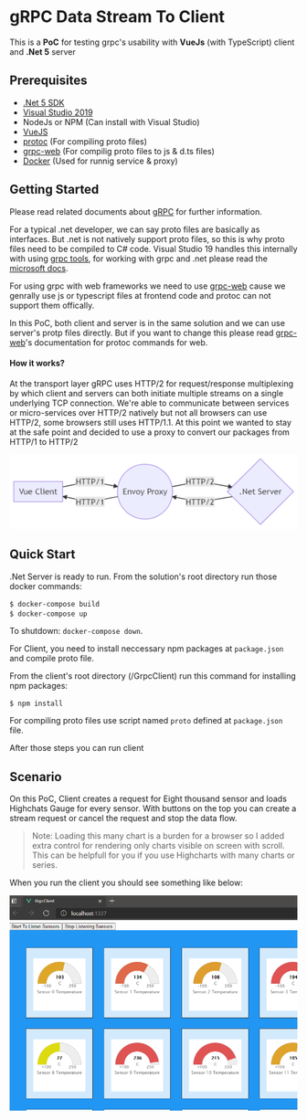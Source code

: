# gRPC Data Stream To Client

This is a **PoC** for testing grpc's usability with **VueJs** (with TypeScript) client and **.Net 5** server


## Prerequisites

- [.Net 5 SDK](https://dotnet.microsoft.com/download/dotnet/5.0)
- [Visual Studio 2019](https://visualstudio.microsoft.com/tr/vs/community/)
- NodeJs or NPM (Can install with Visual Studio)
- [VueJS](https://vuejs.org/v2/guide/installation.html)
- [protoc](https://github.com/protocolbuffers/protobuf/releases) (For compiling proto files) 
- [grpc-web](https://github.com/grpc/grpc-web) (For compilig proto files to js & d.ts files)
- [Docker](https://www.docker.com/products/docker-desktop) (Used for runnig service & proxy)

## Getting Started

Please read related documents about [gRPC](https://grpc.io/docs/what-is-grpc/introduction/) for further information.  

For a typical .net developer, we can say proto files are basically as interfaces. But .net is not natively support proto files, so this is why proto files need to be compiled to C# code. Visual Studio 19 handles this internally with using [grpc tools](https://www.nuget.org/packages/Grpc.Tools/), for working with grpc and .net please read the [microsoft docs](https://docs.microsoft.com/en-us/aspnet/core/tutorials/grpc/grpc-start?view=aspnetcore-5.0&tabs=visual-studio).

For using grpc with web frameworks we need to use [grpc-web](https://github.com/grpc/grpc-web) cause we genrally use js or typescript files at frontend code and protoc can not support them offically.  

In this PoC, both client and server is in the same solution and we can use server's protp files directly. But if you want to change this please read [grpc-web](https://github.com/grpc/grpc-web)'s documentation for protoc commands for web.   

#### How it works?

At the transport layer gRPC uses HTTP/2 for request/response multiplexing by which client and servers can both initiate multiple streams on a single underlying TCP connection. We're able to communicate between services or micro-services over HTTP/2 natively but not all browsers can use HTTP/2, some browsers still uses HTTP/1.1. At this point we wanted to stay at the safe point and decided to use a proxy to convert our packages from HTTP/1 to HTTP/2

![Flow](flow.png)



## Quick Start

.Net Server is ready to run.
From the solution's root directory run those docker commands:  
```sh
$ docker-compose build
$ docker-compose up
```
To shutdown: `docker-compose down`.

For Client, you need to install neccessary npm packages at `package.json` and compile proto file.

From the client's root directory (/GrpcClient) run this command for installing npm packages:  
```npm
$ npm install
```
For compiling proto files use script named `proto`  defined at `package.json` file.

After those steps you can run client

## Scenario

On this PoC, Client creates a request for Eight thousand sensor and loads Highchats Gauge for every sensor. With buttons on the top you can create a stream request or cancel the request and stop the data flow.

> Note: Loading this many chart is a burden for a browser so I added extra control for rendering only charts visible on screen with scroll. This can be helpfull for you if you use Highcharts with many charts or series.

When you run the client you should see something like below:  
  
![Screen](screen.png)